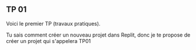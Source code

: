 ## TP 01

Voici le premier TP (travaux pratiques).

Tu sais comment créer un nouveau projet dans Replit, donc je te propose de créer un projet qui s'appelera TP01
